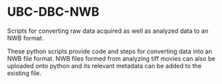 # UBC-DBC-NWB
Scripts for converting raw data acquired as well as analyzed data to an NWB format.

These python scripts provide code and steps for converting data into an NWB file format.
NWB files formed from analyzing tiff movies can also be uploaded onto python and its relevant metadata can be added to the existing file.
